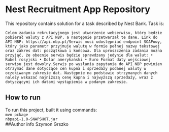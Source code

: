 # Nest Recruitment App Repository
This repository contains solution for a task described by Nest Bank. Task is: <br/>

`Celem zadania rekrutacyjnego jest utworzenie webserwisu, który będzie pobierał waluty z API NBP, a następnie przetwarzał te dane. Link do API NBP: https://api.nbp.pl/Serwis musi udostępniać endpoint SOAPowy, który jako parametr przyjmuje walutę w formie pełnej nazwy tekstowej oraz zakres dat: początkowa i końcowa. Dla uproszczenia zadania można przyjąć, że obecnie serwis będzie sprawdzany jedynie dla walut: • Rubel rosyjski • Dolar amerykański • Euro Format daty wejściowej serwisu jest dowolny.Serwis po wysłania zapytania do API NBP powinien otrzymać dane dotyczące cen kupna i sprzedaży podanej waluty w oczekiwanym zakresie dat. Następnie na podstawie otrzymanych danych należy wskazać najniższą cenę kupna i najwyższą sprzedaży, wraz z dotyczącymi ich datami wystąpienia w podanym zakresie.`

## How to run
To run this project, built it using commands:<br/>
`mvn pckage`
<br/>
`nbpapi-1.0-SNAPSHOT.jar`
<br/>
##Author info
Szymon Grszko
